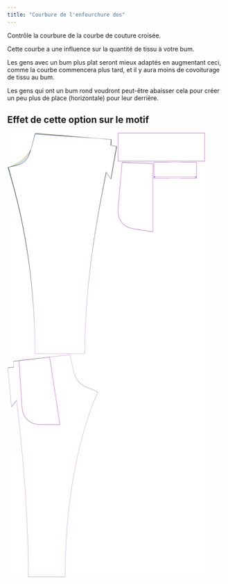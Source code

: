 ```yaml
---
title: "Courbure de l'enfourchure dos"
---
```


Contrôle la courbure de la courbe de couture croisée.

<Note>

Cette courbe a une influence sur la quantité de tissu à votre bum.

Les gens avec un bum plus plat seront mieux adaptés en augmentant ceci, comme la courbe commencera plus tard,
et il y aura moins de covoiturage de tissu au bum.

Les gens qui ont un bum rond voudront peut-être abaisser cela pour créer un peu plus de place (horizontale) pour leur derrière.

</Note>

## Effet de cette option sur le motif

![Cette image montre l'effet de cette option en superposant plusieurs variantes qui ont une valeur différente pour cette option](paco_crossseamcurvebend_sample.svg "Effet de cette option sur le motif")
